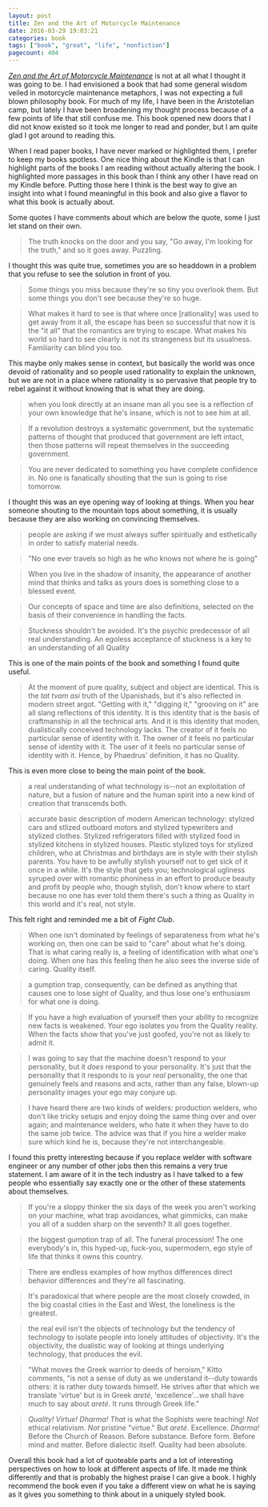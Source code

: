 ```yaml
---
layout: post
title: Zen and the Art of Motorcycle Maintenance
date: 2016-03-29 19:03:21
categories: book
tags: ["book", "great", "life", "nonfiction"]
pagecount: 404
---
```


[*Zen and the Art of Motorcycle Maintenance*][zen-amazon] is not
at all what I thought it was going to be. I had envisioned a book that
had some general wisdom veiled in motorcycle maintenance metaphors, I was
not expecting a full blown philosophy book. For much of my life, I have
been in the Aristotelian camp, but lately I have been broadening my thought
process because of a few points of life that still confuse me. This book
opened new doors that I did not know existed so it took me longer to
read and ponder, but I am quite glad I got around to reading this.

When I read paper books, I have never marked or highlighted them, I prefer
to keep my books spotless. One nice thing about the Kindle is that I can highlight
parts of the books I am reading without actually altering the book. I highlighted
more passages in this book than I think any other I have read on my Kindle before.
Putting those here I think is the best way to give an insight into what I
found meaningful in this book and also give a flavor to what this book is actually
about.

Some quotes I have comments about which are below the quote, some I just let stand on their own.

> The truth knocks on the door and you say, "Go away, I'm looking for the truth,"
> and so it goes away. Puzzling.

I thought this was quite true, sometimes you are so headdown in a problem that
you refuse to see the solution in front of you.

<!-- -->
> Some things you miss because they're so tiny you overlook them. But some things you
> don't see because they're so huge.

<!-- -->
> What makes it hard to see is that where once [rationality] was used to get away from it all,
> the escape has been so successful that now it is the "it all" that the romantics
> are trying to escape. What makes his world so hard to see clearly is not its strangeness
> but its usualness. Familiarity can blind you too.

This maybe only makes sense in context, but basically the world was once devoid of rationality
and so people used rationality to explain the unknown, but we are not in a place where
rationality is so pervasive that people try to rebel against it without knowing that is
what they are doing.

<!-- -->
> when you look directly at an insane man all you see is a reflection of your own knowledge
> that he's insane, which is not to see him at all.

<!-- -->
> If a revolution destroys a systematic government, but the systematic patterns of thought
> that produced that government are left intact, then those patterns will repeat themselves
> in the succeeding government.

<!-- -->
> You are never dedicated to something you have complete confidence in. No one is fanatically
> shouting that the sun is going to rise tomorrow.

I thought this was an eye opening way of looking at things. When you hear someone shouting
to the mountain tops about something, it is usually because they are also working on convincing
themselves.

<!-- -->
> people are asking if we must always suffer spiritually and esthetically in order to satisfy
> material needs.

<!-- -->
> "No one ever travels so high as he who knows not where he is going"

<!-- -->
> When you live in the shadow of insanity, the appearance of another mind that thinks and talks
> as yours does is something close to a blessed event.

<!-- -->
> Our concepts of space and time are also definitions, selected on the basis of their convenience
> in handling the facts.

<!-- -->
> Stuckness shouldn't be avoided. It's the psychic predecessor of all real understanding. An egoless
> acceptance of stuckness is a key to an understanding of all Quality

This is one of the main points of the book and something I found quite useful.

<!-- -->
> At the moment of pure quality, subject and object are identical. This is the *tat tvam asi* truth
> of the Upanishads, but it's also reflected in modern street argot. "Getting with it," "digging it,"
> "grooving on it" are all slang reflections of this identity. It is this identity that is the basis
> of craftmanship in all the technical arts. And it is this identity that moden, dualistically
> conceived technology lacks. The creator of it feels no particular sense of identity with it. The
> owner of it feels no particular sense of identity with it. The user of it feels no particular sense
> of identity with it. Hence, by Phaedrus' definition, it has no Quality.

This is even more close to being the main point of the book.

<!-- -->
> a real understanding of what technology is--not an exploitation of nature, but a fusion of nature and
> the human spirit into a new kind of creation that transcends both.

<!-- -->
> accurate basic description of modern American technology: stylized cars and stlized outboard motors
> and stylized typewriters and stylized clothes. Stylized refrigerators filled with stylized food in
> stylized kitchens in stylized houses. Plastic stylized toys for stylized children, who at Christmas
> and birthdays are in style with their stylish parents. You have to be awfully stylish yourself not to
> get sick of it once in a while. It's the style that gets you; technological ugliness syruped over with
> romantic phoniness in an effort to produce beauty and profit by people who, though stylish, don't know
> where to start because no one has ever told them there's such a thing as Quality in this world and it's
> real, not style.

This felt right and reminded me a bit of *Fight Club*.

<!-- -->
> When one isn't dominated by feelings of separateness from what he's working on, then one can be said to
> "care" about what he's doing. That is what caring really is, a feeling of identification with what
> one's doing. When one has this feeling then he also sees the inverse side of caring. Quality itself.

<!-- -->
> a gumption trap, consequently, can be defined as anything that causes one to lose sight of Quality,
> and thus lose one's enthusiasm for what one is doing.

<!-- -->
> If you have a high evaluation of yourself then your ability to recognize new facts is weakened.
> Your ego isolates you from the Quality reality. When the facts show that you've just goofed,
> you're not as likely to admit it.

<!-- -->
> I was going to say that the machine doesn't respond to your personality, but it *does* respond to your
> personality. It's just that the personality that it responds to is your *real* personality, the one
> that genuinely feels and reasons and acts, rather than any false, blown-up personality images your
> ego may conjure up.

<!-- -->
> I have heard there are two kinds of welders: production welders, who don't like tricky setups and enjoy
> doing the same thing over and over again; and maintenance welders, who hate it when they have to do
> the same job twice. The advice was that if you hire a welder make sure which kind he is, because
> they're not interchangeable.

I found this pretty interesting because if you replace welder with software engineer or any number of
other jobs then this remains a very true statement. I am aware of it in the tech industry as I have
talked to a few people who essentially say exactly one or the other of these statements about
themselves.

<!-- -->
> If you're a sloppy thinker the six days of the week you aren't working on your machine, what trap
> avoidances, what gimmicks, can make you all of a sudden sharp on the seventh? It all goes together.

<!-- -->
> the biggest gumption trap of all. The funeral procession! The one everybody's in, this hyped-up,
> fuck-you, supermodern, ego style of life that thinks it owns this country.

<!-- -->
> There are endless examples of how mythos differences direct behavior differences and they're all
> fascinating.

<!-- -->
> It's paradoxical that where people are the most closely crowded, in the big coastal cities in the
> East and West, the loneliness is the greatest.

<!-- -->
> the real evil isn't the objects of technology but the tendency of technology to isolate people
> into lonely attitudes of objectivity. It's the objectivity, the dualistic way of looking at
> things underlying technology, that produces the evil.

<!-- -->
> "What moves the Greek warrior to deeds of heroism," Kitto comments, "is not a sense of duty as
> we understand it--duty towards others: it is rather duty towards himself. He strives after
> that which we translate 'virtue' but is in Greek *areté*, 'excellence'...we shall have much
> to say about *areté*. It runs through Greek life."

<!-- -->
> *Quality! Virtue! Dharma!* *That* is what the Sophists were teaching! *Not* ethical relativism.
> *Not* pristine "virtue." But *areté*. Excellence. *Dharma!* Before the Church of Reason. Before
> substance. Before form. Before mind and matter. Before dialectic itself. Quality had been
> absolute.

Overall this book had a lot of quoteable parts and a lot of interesting perspectives on how to
look at different aspects of life. It made me think differently and that is probably the highest
praise I can give a book. I highly recommend the book even if you take a different view on
what he is saying as it gives you something to think about in a uniquely styled book.


[zen-amazon]:       http://amzn.com/B0026772N8

